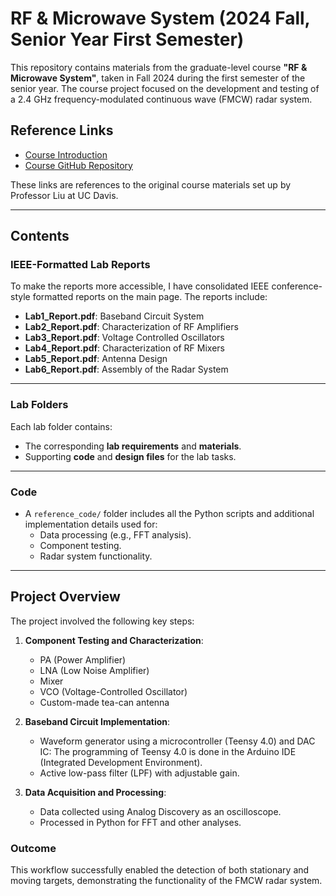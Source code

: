 # RF & Microwave System (2024 Fall, Senior Year First Semester)

This repository contains materials from the graduate-level course **"RF & Microwave System"**, taken in Fall 2024 during the first semester of the senior year. The course project focused on the development and testing of a 2.4 GHz frequency-modulated continuous wave (FMCW) radar system.

## Reference Links
- [Course Introduction](https://music-sustech.github.io/education/sme5029-eec134.html)
- [Course GitHub Repository](https://github.com/ucdart/UCD-EEC134/)

These links are references to the original course materials set up by Professor Liu at UC Davis.

---

## Contents

### IEEE-Formatted Lab Reports
To make the reports more accessible, I have consolidated IEEE conference-style formatted reports on the main page. The reports include:
  - **Lab1_Report.pdf**: Baseband Circuit System
  - **Lab2_Report.pdf**: Characterization of RF Amplifiers
  - **Lab3_Report.pdf**: Voltage Controlled Oscillators
  - **Lab4_Report.pdf**: Characterization of RF Mixers
  - **Lab5_Report.pdf**: Antenna Design
  - **Lab6_Report.pdf**: Assembly of the Radar System

---

### Lab Folders
Each lab folder contains:
- The corresponding **lab requirements** and **materials**.
- Supporting **code** and **design files** for the lab tasks.

---

### Code
- A `reference_code/` folder includes all the Python scripts and additional implementation details used for:
  - Data processing (e.g., FFT analysis).
  - Component testing.
  - Radar system functionality.
 
---
## Project Overview

The project involved the following key steps:
1. **Component Testing and Characterization**:
   - PA (Power Amplifier)
   - LNA (Low Noise Amplifier)
   - Mixer
   - VCO (Voltage-Controlled Oscillator)
   - Custom-made tea-can antenna

2. **Baseband Circuit Implementation**:
   - Waveform generator using a microcontroller (Teensy 4.0) and DAC IC: The programming of Teensy 4.0 is done in the Arduino IDE (Integrated Development Environment).
   - Active low-pass filter (LPF) with adjustable gain.

3. **Data Acquisition and Processing**:
   - Data collected using Analog Discovery as an oscilloscope.
   - Processed in Python for FFT and other analyses.

### Outcome
This workflow successfully enabled the detection of both stationary and moving targets, demonstrating the functionality of the FMCW radar system.


